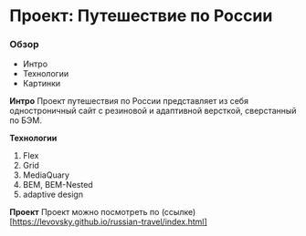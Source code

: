 # Проект: Путешествие по России

### Обзор
* Интро
* Технологии
* Картинки

**Интро**
Проект путешествия по России представляет из себя одностроничный сайт с резиновой и адаптивной версткой, сверстанный по БЭМ.

**Технологии**
1. Flex
2. Grid
3. MediaQuary
4. BEM, BEM-Nested
5. adaptive design

**Проект**
Проект можно посмотреть по (ссылке)[https://levovsky.github.io/russian-travel/index.html]
